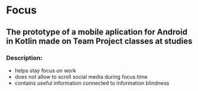 # Focus

## The prototype of a mobile aplication for Android in Kotlin made on Team Project classes at studies

### Description:

- helps stay focus on work
- does not allow to scroll social media during focus time
- contains useful information connected to information blindness
